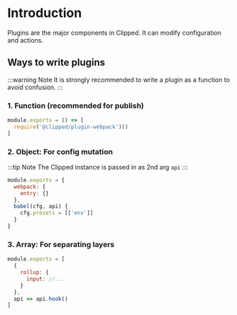 # Introduction

Plugins are the major components in Clipped. It can modify configuration and actions.

## Ways to write plugins

:::warning Note
It is strongly recommended to write a plugin as a function to avoid confusion.
:::

### 1. Function (recommended for publish)

```js
module.exports = () => [
  require('@clipped/plugin-webpack')()
]
```

### 2. Object: For config mutation

:::tip Note
 The Clipped instance is passed in as 2nd arg `api`
:::

```js
module.exports = {
  webpack: {
    entry: {}
  },
  babel(cfg, api) {
    cfg.presets = [['env']]
  }
}
```

### 3. Array: For separating layers

```js
module.exports = [
  {
    rollup: {
      input: //...
    }
  },
  api => api.hook()
]
```
